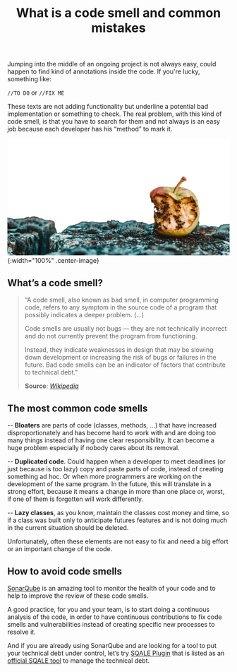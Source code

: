 ﻿---
layout: post
title: What is a code smell and common mistakes
description: A code smell, also known as bad smell, in computer programming code, refers to any symptom in the source code of a program that possibly indicates a deeper problem 
cover: /img/posts/2020-05-08-what_is_code_smell_and_commons_mistakes.png

permalink: what-is-code-smell-and-common-mistakes
spanish: que-es-un-code-smell-y-errores-comunes
---


Jumping into the middle of an ongoing project is not always easy, could happen to find kind of annotations inside the code. If you're lucky, something like:  
  
`//TO DO` or `//FIX ME`  
  
These texts are not adding functionality but underline a potential bad implementation or something to check. The real problem, with this kind of code smell, is that you have to search for them and not always is an easy job because each developer has his “method” to mark it.  
  
![what is a code smell - bitegarden](/img/posts/2020-05-08-what_is_code_smell_and_commons_mistakes.png){:width="100%" .center-image}


## What’s a code smell?  
  
>“A code smell, also known as bad smell, in computer programming code, refers to any symptom in the source code of a program that possibly indicates a deeper problem. (...)  
>
>Code smells are usually not bugs — they are not technically incorrect and do not currently prevent the program from functioning.  
>  
>Instead, they indicate weaknesses in design that may be slowing down development or increasing the risk of bugs or failures in the future. Bad code smells can be an indicator of factors that contribute to technical debt."  
>  
>**Source**: [*Wikipedia*](https://en.wikipedia.org/wiki/Code_smell)  
  
## The most common code smells  
  
-- **Bloaters** are parts of code (classes, methods, ...) that have increased disproportionately and has become hard to work with and are doing too many things instead of having one clear responsibility. It can become a huge problem especially if nobody cares about its removal.  
  
-- **Duplicated code**. Could happen when a developer to meet deadlines (or just because is too lazy) copy and paste parts of code, instead of creating something ad hoc. Or when more programmers are working on the development of the same program. In the future, this will translate in a strong effort, because it means a change in more than one place or, worst, if one of them is forgotten will work differently.  
  
-- **Lazy classes**, as you know, maintain the classes cost money and time, so if a class was built only to anticipate futures features and is not doing much in the current situation should be deleted.  
  
Unfortunately, often these elements are not easy to fix and need a big effort or an important change of the code.  
  
## How to avoid code smells  
  
[SonarQube](https://www.sonarqube.org/) is an amazing tool to monitor the health of your code and to help to improve the review of these code smells.  
  
A good practice, for you and your team, is to start doing a continuous analysis of the code, in order to have continuous contributions to fix code smells and vulnerabilities instead of creating specific new processes to resolve it.  
  
And if you are already using SonarQube and are looking for a tool to put your technical debt under control, let’s try [SQALE Plugin](https://www.bitegarden.com/sonarqube-sqale) that is listed as an [official SQALE tool](http://www.sqale.org/tools) to manage the technical debt.
